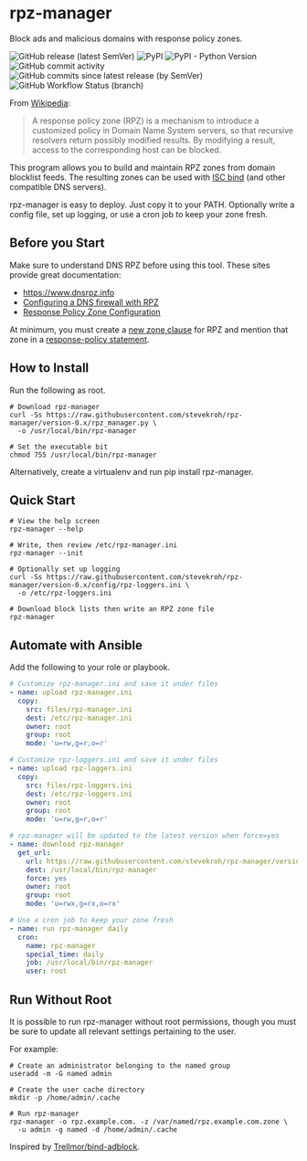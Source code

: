 # rpz-manager
Block ads and malicious domains with response policy zones.

![GitHub release (latest SemVer)](https://img.shields.io/github/v/release/stevekroh/rpz-manager?sort=semver)
![PyPI](https://img.shields.io/pypi/v/rpz-manager)
![PyPI - Python Version](https://img.shields.io/pypi/pyversions/rpz-manager)
![GitHub commit activity](https://img.shields.io/github/commit-activity/y/stevekroh/rpz-manager)
![GitHub commits since latest release (by SemVer)](https://img.shields.io/github/commits-since/stevekroh/rpz-manager/latest/master?sort=semver)
![GitHub Workflow Status (branch)](https://img.shields.io/github/workflow/status/stevekroh/rpz-manager/CI/master)

From [Wikipedia](https://en.wikipedia.org/wiki/Response_policy_zone):

> A response policy zone (RPZ) is a mechanism to introduce a customized 
> policy in Domain Name System servers, so that recursive resolvers 
> return possibly modified results. By modifying a result, access to the 
> corresponding host can be blocked. 

This program allows you to build and maintain RPZ zones from domain 
blocklist feeds. The resulting zones can be used with 
[ISC bind](https://en.wikipedia.org/wiki/BIND) (and other compatible
DNS servers).

rpz-manager is easy to deploy. Just copy it to your PATH. Optionally
write a config file, set up logging, or use a cron job to keep your
zone fresh.

## Before you Start
Make sure to understand DNS RPZ before using this tool. These sites
provide great documentation:
 - https://www.dnsrpz.info
 - [Configuring a DNS firewall with RPZ](https://www.zytrax.com/books/dns/ch9/rpz.html)
 - [Response Policy Zone Configuration](https://www.zytrax.com/books/dns/ch7/rpz.html)
 
At minimum, you must create a [new zone clause](https://raw.githubusercontent.com/stevekroh/rpz-manager/version-0.x/test/system/named_zone_centos.conf) 
for RPZ and mention that zone in a [response-policy statement](https://raw.githubusercontent.com/stevekroh/rpz-manager/version-0.x/test/system/named_policy.conf).
 
## How to Install
Run the following as root.
```shell script
# Download rpz-manager
curl -Ss https://raw.githubusercontent.com/stevekroh/rpz-manager/version-0.x/rpz_manager.py \
  -o /usr/local/bin/rpz-manager

# Set the executable bit
chmod 755 /usr/local/bin/rpz-manager
```
Alternatively, create a virtualenv and run pip install rpz-manager.

## Quick Start
```shell script
# View the help screen
rpz-manager --help

# Write, then review /etc/rpz-manager.ini
rpz-manager --init

# Optionally set up logging
curl -Ss https://raw.githubusercontent.com/stevekroh/rpz-manager/version-0.x/config/rpz-loggers.ini \
  -o /etc/rpz-loggers.ini

# Download block lists then write an RPZ zone file
rpz-manager
```
 
## Automate with Ansible
Add the following to your role or playbook.

```yaml
# Customize rpz-manager.ini and save it under files
- name: upload rpz-manager.ini
  copy:
    src: files/rpz-manager.ini
    dest: /etc/rpz-manager.ini
    owner: root
    group: root
    mode: 'u=rw,g=r,o=r'

# Customize rpz-loggers.ini and save it under files
- name: upload rpz-loggers.ini
  copy:
    src: files/rpz-loggers.ini
    dest: /etc/rpz-loggers.ini
    owner: root
    group: root
    mode: 'u=rw,g=r,o=r'

# rpz-manager will be updated to the latest version when force=yes
- name: download rpz-manager
  get_url:
    url: https://raw.githubusercontent.com/stevekroh/rpz-manager/version-0.x/rpz_manager.py
    dest: /usr/local/bin/rpz-manager
    force: yes
    owner: root
    group: root
    mode: 'u=rwx,g=rx,o=rx'

# Use a cron job to keep your zone fresh
- name: run rpz-manager daily
  cron:
    name: rpz-manager
    special_time: daily
    job: /usr/local/bin/rpz-manager
    user: root
```

## Run Without Root
It is possible to run rpz-manager without root permissions, though you must
be sure to update all relevant settings pertaining to the user.

For example:
```shell script
# Create an administrator belonging to the named group
useradd -m -G named admin

# Create the user cache directory
mkdir -p /home/admin/.cache

# Run rpz-manager
rpz-manager -o rpz.example.com. -z /var/named/rpz.example.com.zone \
  -u admin -g named -d /home/admin/.cache
```

Inspired by [Trellmor/bind-adblock](https://github.com/Trellmor/bind-adblock).

